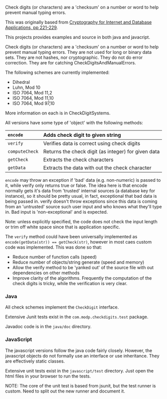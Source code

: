 Check digits (or characters) are a 'checksum' on a number or word to help prevent manual typing errors.

This was originally based from [Cryptography for Internet and Database Applications, pp 221-229](http://code.google.com/p/cida/).

This projects provides examples and source in both java and javacript.


Check digits (or characters) are a 'checksum' on a number or word to help prevent manual typing errors.   They are not used for long or binary data sets.  They are not hashes, nor cryptographic.  They do not do error correction.  They are for catching CheckDigitsAndManualErrors.

The following schemes are currently implemented:

  * Dihedral
  * Luhn, Mod 10
  * ISO 7064, Mod 11,2
  * ISO 7064, Mod 11,10
  * ISO 7064, Mod 97,10

More information on each is in CheckDigitSystems.

All versions have some type of 'object' with the following methods:

| `encode`	  | Adds check digit to given string |
|:-----------|:---------------------------------|
| `verify`	  | Verifies data is correct using check digits |
| `computeCheck` | Returns the check digit (as integer) for given data |
| `getCheck`	  | Extracts the check characters    |
| `getData`	  | Extracts the data with out the check character |

`encode` may throw an exception if 'bad' data (e.g. non-numeric) is passed to it, while verify only returns true or false. The idea here is that encode normally gets it's data from 'trusted' internal sources (a database key for instance), so it should be pretty usual, in fact, exceptional that bad data is being passed in. verify doesn't throw exceptions since this data is coming from an 'untrusted' source such user input and who knows what they'll type in. Bad input is 'non-exceptional' and is expected.

Note: unless explicitly specified, the code does not check the input length or trim off white space since that is application specific.

The `verify` method could have been universally implemented as `encode(getData(str)) == getCheck(str)`, however in most caes custom code was implemented. This was done so that:

  * Reduce number of function calls (speed)
  * Reduce number of objects/string generate (speed and memory)
  * Allow the verify method to be 'yanked out' of the source file with out dependencies on other methods
  * Improve clarity of the algorithms. Frequently the computation of the check digits is tricky, while the verification is very clear.

### Java ###

All check schemes implement the `CheckDigit` interface.

Extensive Junit tests exist in the `com.modp.checkdigits.test` package.

Javadoc code is in the `java/doc` directory.

### JavaScript ###

The javascript versions follow the java code fairly closely. However, the javascript objects do not formally use an interface or use inheritance. They are effectively static classes.

Extensive unit tests exist in the `javascript/test` directory. Just open the html files in your browser to run the tests.

NOTE: The core of the unit test is based from jsunit, but the test runner is custom. Need to split out the new runner and document it.

